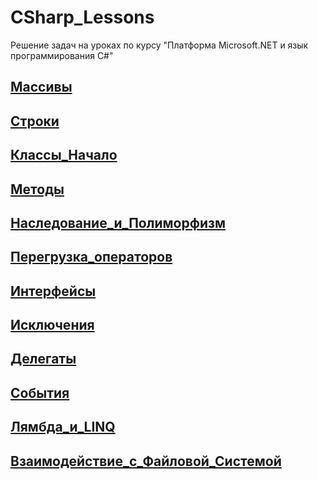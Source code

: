 # CSharp_Lessons
 Решение задач на уроках по курсу "Платформа Microsoft.NET и язык программирования C#"

 ## [Массивы](https://github.com/nomadpyn/CSharp_Lessons/tree/master/1.%20Arrays)
 
 ## [Строки](https://github.com/nomadpyn/CSharp_Lessons/tree/master/2.%20Strings)

 ## [Классы_Начало](https://github.com/nomadpyn/CSharp_Lessons/tree/master/3.%20Classes_Begin)

 ## [Методы](https://github.com/nomadpyn/CSharp_Lessons/tree/master/4.%20Methods) 

 ## [Наследование_и_Полиморфизм](https://github.com/nomadpyn/CSharp_Lessons/tree/master/5.%20Inheritance%20%26%20Polymorphism)

 ## [Перегрузка_операторов](https://github.com/nomadpyn/CSharp_Lessons/tree/master/6.%20Operator_Overloading)

 ## [Интерфейсы](https://github.com/nomadpyn/CSharp_Lessons/tree/master/7.%20Interfaces)
 
 ## [Исключения](https://github.com/nomadpyn/CSharp_Lessons/tree/master/8.%20Exceptions)

 ## [Делегаты](https://github.com/nomadpyn/CSharp_Lessons/tree/master/9.%20Delegate)

 ## [События](https://github.com/nomadpyn/CSharp_Lessons/tree/master/10.%20Events)

 ## [Лямбда_и_LINQ](https://github.com/nomadpyn/CSharp_Lessons/tree/master/11.%20Lambda%20%26%20LINQ)

 ## [Взаимодействие_с_Файловой_Системой](https://github.com/nomadpyn/CSharp_Lessons/tree/master/12.%20Interaction_with_FileSystem)